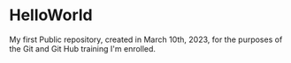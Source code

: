 # HelloWorld
 My first Public repository, created in March 10th, 2023, for the purposes of the Git and Git Hub training I'm enrolled.
